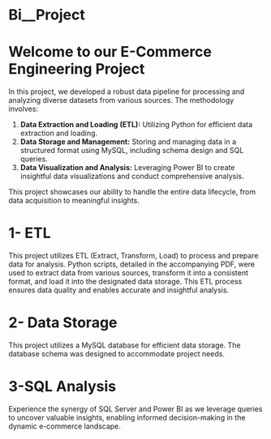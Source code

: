 # Bi__Project
# Welcome to our E-Commerce Engineering Project

In this project, we developed a robust data pipeline for processing and analyzing diverse datasets from various sources. The methodology involves:

1. **Data Extraction and Loading (ETL):** Utilizing Python for efficient data extraction and loading.
2. **Data Storage and Management:** Storing and managing data in a structured format using MySQL, including schema design and SQL queries.
3. **Data Visualization and Analysis:** Leveraging Power BI to create insightful data visualizations and conduct comprehensive analysis.

This project showcases our ability to handle the entire data lifecycle, from data acquisition to meaningful insights.
# 1- ETL
This project utilizes ETL (Extract, Transform, Load) to process and prepare data for analysis. Python scripts, detailed in the accompanying PDF, were used to extract data from various sources, transform it into a consistent format, and load it into the designated data storage. This ETL process ensures data quality and enables accurate and insightful analysis.
# 2- Data Storage
This project utilizes a MySQL database for efficient data storage. The database schema was designed to accommodate project needs.
# 3-SQL Analysis
Experience the synergy of SQL Server and Power BI as we leverage queries to uncover valuable insights, enabling informed decision-making in the dynamic e-commerce landscape.
